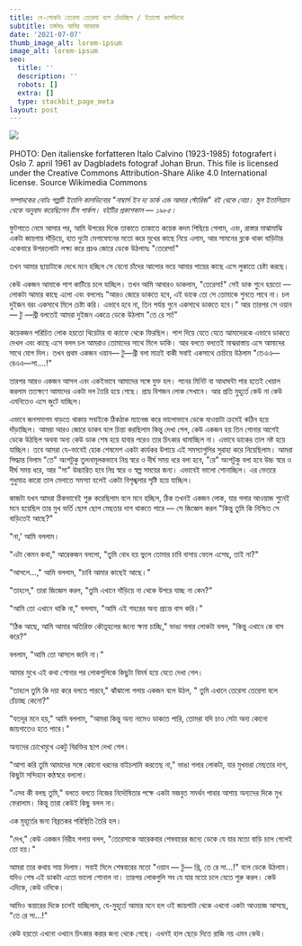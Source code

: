 ```yaml
---
title: যে-লোকটা তেরেসা তেরেসা বলে চেঁচাচ্ছিল / ইতালো কালভিনো
subtitle: তর্জমাঃ আবির আবরাজ
date: '2021-07-07'
thumb_image_alt: lorem-ipsum
image_alt: lorem-ipsum
seo:
  title: ''
  description: ''
  robots: []
  extra: []
  type: stackbit_page_meta
layout: post
---
```


![](https://upload.wikimedia.org/wikipedia/commons/thumb/7/7b/Italo-Calvino-i-Oslo\_07-04-1961\_Fotograf-Johan-Brun.jpg/390px-Italo-Calvino-i-Oslo\_07-04-1961\_Fotograf-Johan-Brun.jpg)﻿



PHOTO: Den italienske forfatteren Italo Calvino (1923-1985) fotografert i Oslo 7. april 1961 av Dagbladets fotograf Johan Brun. This file is licensed under the Creative Commons Attribution-Share Alike 4.0 International license. Source Wikimedia Commons

*সম্পাদকের নোটঃ গল্পটি ইতালি কালভিনোর "নাম্বার্স ইন দ্য ডার্ক এন্ড আদার স্টোরিজ" বই থেকে নেয়া। মূল ইতালিয়ান থেকে অনুবাদ করেছিলেন টিম পার্কস। বইটির প্রকাশকাল — ১৯৮৫।*

ফুটপাতে নেমে আসার পর, আমি উপরের দিকে তাকাতে তাকাতে কয়েক কদম পিছিয়ে গেলাম, এবং, রাস্তার মাঝামাঝি একটা জায়গায় দাঁড়িয়ে, হাত দুটো মেগাফোনের মতো করে মুখের কাছে নিয়ে এলাম, আর সামনের ব্লকে থাকা বাড়িটার একেবারে উপরতলাটা লক্ষ্য করে প্রচণ্ড জোরে ডেকে উঠলামঃ "তেরেসা!"

তখন আমার ছায়াটাকে দেখে মনে হচ্ছিল সে যেনো চাঁদের আলোর ভয়ে আমার পায়ের কাছে এসে লুকাতে চেষ্টা করছে।

কেউ একজন আমাকে পাশ কাটিয়ে চলে যাচ্ছিল। তখন আমি আবারও ডাকলাম, "তেরেসা!" সেই ডাক শুনে হয়তো — লোকটা আমার কাছে এলো এবং বললোঃ "আরও জোরে ডাকতে হবে, এই ডাকে তো সে তোমাকে শুনতে পাবে না। চল দুইজন বরং একসাথে মিলে চেষ্টা করি। এভাবে হবে না, তিন পর্যন্ত গুনে একসাথে ডাকতে হবে।" আর তারপর সে ওয়ান— টু —থ্রী বলতেই আমরা দুইজন একত্রে ডেকে উঠলাম "তে রে সা!"

কয়েকজন পরিচিত লোক হয়তো থিয়েটার বা ক্যাফে থেকে ফিরছিল। পাশ দিয়ে যেতে যেতে আমাদেরকে এভাবে ডাকতে দেখল এবং কাছে এসে বলল চল আমরাও তোমাদের সাথে মিলে ডাকি। আর বলতে বলতেই মাঝরাস্তায় এসে আমাদের সাথে যোগ দিল। তখন প্রথম একজন ওয়ান— টু—থ্রী বলা মাত্রই বাকী সবাই একসাথে চেচিয়ে উঠলাম "তেএএ—রেএএ—সা....!"

তারপর আরও একজন আসল এবং একইভাবে আমাদের সঙ্গে যুক্ত হল। পনের মিনিট বা আধাঘন্টা পার হতেই খেয়াল করলাম ততক্ষণে আমাদের একটা দল তৈরি হয়ে গেছে। প্রায় বিশজন লোক সেখানে। আর প্রতি মুহূর্তে কেউ না কেউ এমনিতেও এসে জুটে যাচ্ছিল।

এভাবে জনসমাগম বাড়তে থাকায় সবাইকে ঠিকঠাক ম্যানেজ করে ভালোভাবে ডেকে যাওয়াটা ক্রমেই কঠিন হয়ে দাঁড়াচ্ছিল। আমরা আরও জোরে ডাকব বলে চিন্তা করছিলাম কিন্তু দেখা গেল, কেউ একজন হয় তিন গোনার আগেই ডেকে উঠছিল অথবা অন্য কেউ ডাক শেষ হয়ে যাবার পরেও তার চিৎকার থামাচ্ছিল না। এভাবে ডাকের তাল নষ্ট হয়ে যাচ্ছিল। তবে আমরা যে-ভাবেই হোক শেষমেশ একটা কার্যকর উপায়ে এই সমস্যাগুলির সুরাহা করে নিয়েছিলাম। আমরা সিদ্ধান্ত নিলাম "তে" অংশটুকু তুলনামূলকভাবে নিম্ন স্বরে ও দীর্ঘ সময় ধরে বলা হবে, "রে" অংশটুকু বলা হবে উচ্চ স্বরে ও দীর্ঘ সময় ধরে, আর "সা" উচ্চারিত হবে নিম্ন স্বরে ও স্বল্প সময়ের জন্য। এভাবেই ভালো শোনাচ্ছিল। এর ভেতরে শুধুমাত্র কারো তাল মেলাতে সমস্যা হলেই একটা বিশৃঙ্খলার সৃষ্টি হয়ে যাচ্ছিল।

কাজটা যখন আমরা ঠিকভাবেই শুরু করেছিলাম বলে মনে হচ্ছিল, ঠিক তখনই একজন লোক, যার গলার আওয়াজ শুনেই মনে হয়েছিল তার মুখ ভর্তি ছোপ ছোপ মেছতার দাগ থাকতে পারে — সে জিজ্ঞেস করল "কিন্তু তুমি কি নিশ্চিত সে বাড়িতেই আছে?"

"না,' আমি বললাম।

"এটা কেমন কথা," আরেকজন বললো, "তুমি বোধ হয় ভুলে তোমার চাবি বাসায় ফেলে এসেছ, তাই না?"

"আসলে...," আমি বললাম, "চাবি আমার কাছেই আছে।"

"তাহলে," তারা জিজ্ঞেস করল, "তুমি এখানে দাঁড়িয়ে না থেকে উপরে যাচ্ছ না কেন?"

"আমি তো এখানে থাকি না," বললাম, "আমি এই শহরের অন্য প্রান্তে বাস করি।"

"ঠিক আছে, আমি আমার অতিরিক্ত কৌতূহলের জন্যে ক্ষমা চাচ্ছি," ভাঙা গলার লোকটা বলল, "কিন্তু এখানে কে বাস করে?"

বললাম, "আমি তো আসলে জানি না।"

আমার মুখে এই কথা শোনার পর লোকগুলিকে কিছুটা বিমর্ষ হয়ে যেতে দেখা গেল।

"তাহলে তুমি কি দয়া করে বলতে পারবে," ঝাঁঝালো গলায় একজন বলে উঠল, " তুমি এখানে তেরেসা তেরেসা বলে চেঁচাচ্ছ কেনো?"

"যতদূর মনে হয়," আমি বললাম, "আমরা কিন্তু অন্য নামেও ডাকতে পারি, তোমরা যদি চাও সেটা অন্য কোনো জায়গাতেও হতে পারে।"

অন্যদের চোখেমুখে একটু বিরক্তির ছাপ দেখা গেল।

"আশা করি তুমি আমাদের সঙ্গে কোনো ধরনের বাইচলামি করতেছ না," ভাঙা গলার লোকটা, যার মুখভরা মেছতার দাগ, কিছুটা সন্দিহান কণ্ঠস্বরে বললো।

"এসব কী বলছ তুমি," বলতে বলতে নিজের নির্দোষিতার পক্ষে একটা মজবুত সমর্থন পাবার আশায় অন্যদের দিকে মুখ ফেরালাম। কিন্তু তারা কেউই কিছু বলল না।

এক মুহূর্তের জন্য বিব্রতকর পরিস্থিতি তৈরি হল।

"দেখ," কেউ একজন নিরীহ গলায় বলল, "তেরেসাকে আরেকবার শেষবারের জন্যে ডেকে যে যার মতো বাড়ি চলে গেলেই তো হয়।"

আমরা তার কথায় সায় দিলাম। সবাই মিলে শেষবারের মতো "ওয়ান — টু— থ্রি, তে রে সা...!" বলে ডেকে উঠলাম। যদিও শেষ এই ডাকটা এতো ভালো শোনাল না। তারপর লোকগুলি সব যে যার মতো চলে যেতে শুরু করল। কেউ এদিকে, কেউ ওদিকে।

আমিও স্কয়ারের দিকে চলেই যাচ্ছিলাম, যে-মুহূর্তে আমার মনে হল ওই
জায়গাটা থেকে এখনো একটা আওয়াজ আসছে, "তে রে সা...!"

কেউ হয়তো এখনো ওখানে চিৎকার করার জন্য থেকে গেছে। এখনই হাল ছেড়ে দিতে রাজি নয় এমন কেউ।
